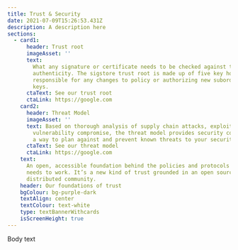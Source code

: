 ```yaml
---
title: Trust & Security
date: 2021-07-09T15:26:53.431Z
description: A description here
sections:
  - card1:
      header: Trust root
      imageAsset: ''
      text:
        What any signature or certificate needs to be checked against to prove its
        authenticity. The sigstore trust root is made up of five key holders,
        responsible for any changes to policy or authorizing new subordinate
        keys.
      ctaText: See our trust root
      ctaLink: https://google.com
    card2:
      header: Threat Model
      imageAsset: ''
      text: Based on thorough analysis of supply chain attacks, exploits and
        vulnerability compromise, the threat model provides security communities
        a way to plan against and prevent known threats to your security.
      ctaText: See our threat model
      ctaLink: https://google.com
    text:
      An open, accessible foundation behind the policies and protocols sigstore
      needs to work. It’s a new kind of trust grounded in an open source,
      distributed community.
    header: Our foundations of trust
    bgColour: bg-purple-dark
    textAlign: center
    textColour: text-white
    type: textBannerWithcards
    isScreenHeight: true
---
```


Body text
